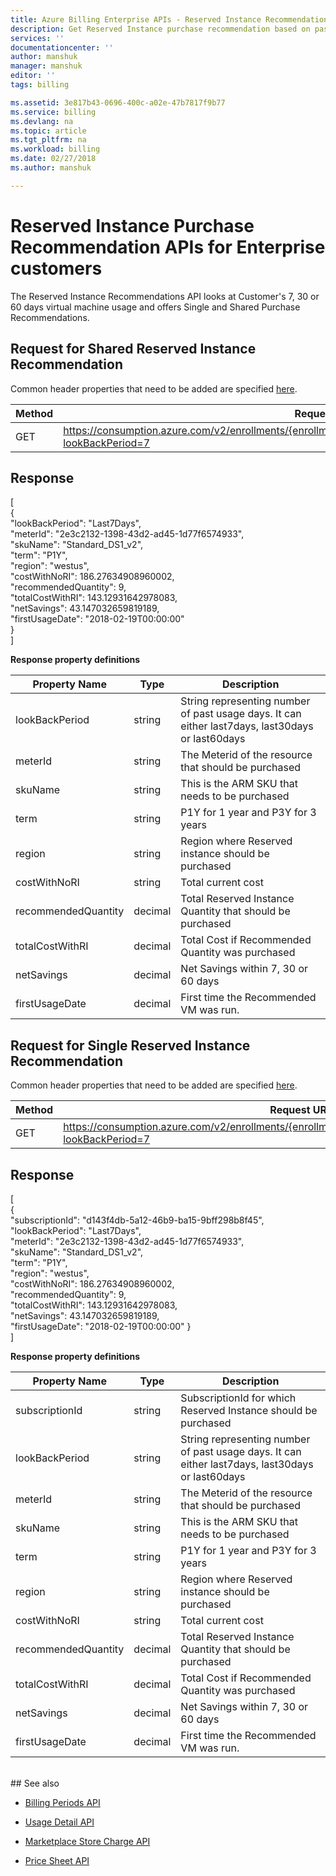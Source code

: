 ```yaml
---
title: Azure Billing Enterprise APIs - Reserved Instance Recommendation| Microsoft Docs
description: Get Reserved Instance purchase recommendation based on past usage.
services: ''
documentationcenter: ''
author: manshuk
manager: manshuk
editor: ''
tags: billing

ms.assetid: 3e817b43-0696-400c-a02e-47b7817f9b77
ms.service: billing
ms.devlang: na
ms.topic: article
ms.tgt_pltfrm: na
ms.workload: billing
ms.date: 02/27/2018
ms.author: manshuk

---
```

# Reserved Instance Purchase Recommendation APIs for Enterprise customers

The Reserved Instance Recommendations API looks at Customer's 7, 30 or 60 days virtual machine usage and offers Single and Shared Purchase Recommendations.


## Request for Shared Reserved Instance Recommendation
Common header properties that need to be added are specified [here](https://docs.microsoft.com/azure/billing/billing-enterprise-api). 

|Method | Request URI|
|-|-|
|GET| https://consumption.azure.com/v2/enrollments/{enrollmentNumber}/AggregateReservationRecommendations?lookBackPeriod=7

## Response
[<br>{<br>
	"lookBackPeriod": "Last7Days",
	<br>"meterId": "2e3c2132-1398-43d2-ad45-1d77f6574933",
	<br>"skuName": "Standard_DS1_v2",
	<br>"term": "P1Y",
	<br>"region": "westus",
	<br>"costWithNoRI": 186.27634908960002,
	<br>"recommendedQuantity": 9,
	<br>"totalCostWithRI": 143.12931642978083,
	<br>"netSavings": 43.147032659819189,
	<br>"firstUsageDate": "2018-02-19T00:00:00"
<br>}<br>
]

**Response property definitions**

|Property Name| Type| Description
|-|-|-|
|lookBackPeriod|string|String representing number of past usage days. It can either last7days, last30days or last60days|
|meterId|string |The Meterid of the resource that should be purchased|
|skuName|string |This is the ARM SKU that needs to be purchased|
|term|string| P1Y for 1 year and P3Y for 3 years|
|region|string| Region where Reserved instance should be purchased|
|costWithNoRI|string| Total current cost|
|recommendedQuantity|decimal| Total Reserved Instance Quantity that should be purchased|
|totalCostWithRI|decimal| Total Cost if Recommended Quantity was purchased|
|netSavings|decimal| Net Savings within 7, 30 or 60 days|
|firstUsageDate|decimal| First time the Recommended VM was run.|



## Request for Single Reserved Instance Recommendation
Common header properties that need to be added are specified [here](https://docs.microsoft.com/azure/billing/billing-enterprise-api). 

|Method | Request URI|
|-|-|
|GET| https://consumption.azure.com/v2/enrollments/{enrollmentNumber}/ReservationRecommendations?lookBackPeriod=7

## Response
[<br>{<br>
	"subscriptionId": "d143f4db-5a12-46b9-ba15-9bff298b8f45",
	<br>"lookBackPeriod": "Last7Days",
	<br>"meterId": "2e3c2132-1398-43d2-ad45-1d77f6574933",
	<br>"skuName": "Standard_DS1_v2",
	<br>"term": "P1Y",
	<br>"region": "westus",
	<br>"costWithNoRI": 186.27634908960002,
	<br>"recommendedQuantity": 9,
	<br>"totalCostWithRI": 143.12931642978083,
	<br>"netSavings": 43.147032659819189,
	<br>"firstUsageDate": "2018-02-19T00:00:00"
}<br>
]

**Response property definitions**

|Property Name| Type| Description
|-|-|-|
|subscriptionId|string|SubscriptionId for which Reserved Instance should be purchased|
|lookBackPeriod|string|String representing number of past usage days. It can either last7days, last30days or last60days|
|meterId|string |The Meterid of the resource that should be purchased|
|skuName|string |This is the ARM SKU that needs to be purchased|
|term|string| P1Y for 1 year and P3Y for 3 years|
|region|string| Region where Reserved instance should be purchased|
|costWithNoRI|string| Total current cost|
|recommendedQuantity|decimal| Total Reserved Instance Quantity that should be purchased|
|totalCostWithRI|decimal| Total Cost if Recommended Quantity was purchased|
|netSavings|decimal| Net Savings within 7, 30 or 60 days|
|firstUsageDate|decimal| First time the Recommended VM was run.|


<br/>
## See also

* [Billing Periods API](billing-enterprise-api-billing-periods.md)

* [Usage Detail API](billing-enterprise-api-usage-detail.md) 

* [Marketplace Store Charge API](billing-enterprise-api-marketplace-storecharge.md) 

* [Price Sheet API](billing-enterprise-api-pricesheet.md)